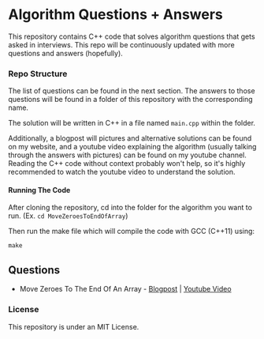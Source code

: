 # Algorithm Questions + Answers

This repository contains C++ code that solves algorithm questions that gets asked in interviews. This repo will be continuously updated with more questions and answers (hopefully).

### Repo Structure

The list of questions can be found in the next section. The answers to those questions will be found in a folder of this repository with the corresponding name.

The solution will be written in C++ in a file named `main.cpp` within the folder.

Additionally, a blogpost will pictures and alternative solutions can be found on my website, and a youtube video explaining the algorithm (usually talking through the answers with pictures) can be found on my youtube channel. Reading the C++ code without context probably won't help, so it's highly recommended to watch the youtube video to understand the solution.

#### Running The Code

After cloning the repository, cd into the folder for the algorithm you want to run. 
(Ex. `cd MoveZeroesToEndOfArray`)

Then run the make file which will compile the code with GCC (C++11) using:

```
make
```

## Questions

- Move Zeroes To The End Of An Array - [Blogpost](https://www.srcmake.com/home/move-zeroes-to-end-of-array) | [Youtube Video](https://www.youtube.com/srcmake)

### License

This repository is under an MIT License.